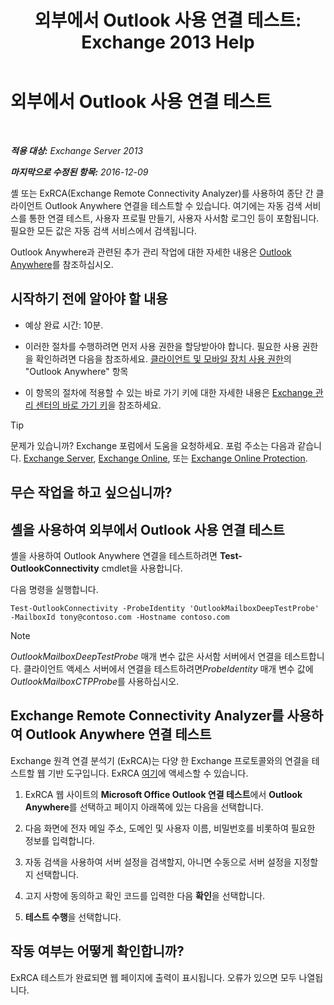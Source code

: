 ﻿---
title: '외부에서 Outlook 사용 연결 테스트: Exchange 2013 Help'
TOCTitle: 외부에서 Outlook 사용 연결 테스트
ms:assetid: 0dc5b68f-2316-446a-84c9-5f1c50dc3776
ms:mtpsurl: https://technet.microsoft.com/ko-kr/library/Ee633453(v=EXCHG.150)
ms:contentKeyID: 50555940
ms.date: 05/22/2018
mtps_version: v=EXCHG.150
ms.translationtype: MT
---

# 외부에서 Outlook 사용 연결 테스트

 

_**적용 대상:** Exchange Server 2013_

_**마지막으로 수정된 항목:** 2016-12-09_

셸 또는 ExRCA(Exchange Remote Connectivity Analyzer)를 사용하여 종단 간 클라이언트 Outlook Anywhere 연결을 테스트할 수 있습니다. 여기에는 자동 검색 서비스를 통한 연결 테스트, 사용자 프로필 만들기, 사용자 사서함 로그인 등이 포함됩니다. 필요한 모든 값은 자동 검색 서비스에서 검색됩니다.

Outlook Anywhere과 관련된 추가 관리 작업에 대한 자세한 내용은 [Outlook Anywhere](outlook-anywhere-exchange-2013-help.md)를 참조하십시오.

## 시작하기 전에 알아야 할 내용

  - 예상 완료 시간: 10분.

  - 이러한 절차를 수행하려면 먼저 사용 권한을 할당받아야 합니다. 필요한 사용 권한을 확인하려면 다음을 참조하세요. [클라이언트 및 모바일 장치 사용 권한](clients-and-mobile-devices-permissions-exchange-2013-help.md)의 "Outlook Anywhere" 항목

  - 이 항목의 절차에 적용할 수 있는 바로 가기 키에 대한 자세한 내용은 [Exchange 관리 센터의 바로 가기 키](keyboard-shortcuts-in-the-exchange-admin-center-exchange-online-protection-help.md)을 참조하세요.


> [!TIP]
> 문제가 있습니까? Exchange 포럼에서 도움을 요청하세요. 포럼 주소는 다음과 같습니다. <A href="https://go.microsoft.com/fwlink/p/?linkid=60612">Exchange Server</A>, <A href="https://go.microsoft.com/fwlink/p/?linkid=267542">Exchange Online</A>, 또는 <A href="https://go.microsoft.com/fwlink/p/?linkid=285351">Exchange Online Protection</A>.



## 무슨 작업을 하고 싶으십니까?

## 셸을 사용하여 외부에서 Outlook 사용 연결 테스트

셸을 사용하여 Outlook Anywhere 연결을 테스트하려면 **Test-OutlookConnectivity** cmdlet을 사용합니다.

다음 명령을 실행합니다.

    Test-OutlookConnectivity -ProbeIdentity 'OutlookMailboxDeepTestProbe' -MailboxId tony@contoso.com -Hostname contoso.com


> [!NOTE]
> <EM>OutlookMailboxDeepTestProbe</EM> 매개 변수 값은 사서함 서버에서 연결을 테스트합니다. 클라이언트 액세스 서버에서 연결을 테스트하려면<EM>ProbeIdentity</EM> 매개 변수 값에 <EM>OutlookMailboxCTPProbe</EM>를 사용하십시오.



## Exchange Remote Connectivity Analyzer를 사용하여 Outlook Anywhere 연결 테스트

Exchange 원격 연결 분석기 (ExRCA)는 다양 한 Exchange 프로토콜와의 연결을 테스트할 웹 기반 도구입니다. ExRCA [여기](https://go.microsoft.com/fwlink/p/?linkid=167905)에 액세스할 수 있습니다.

1.  ExRCA 웹 사이트의 **Microsoft Office Outlook 연결 테스트**에서 **Outlook Anywhere**를 선택하고 페이지 아래쪽에 있는 다음을 선택합니다.

2.  다음 화면에 전자 메일 주소, 도메인 및 사용자 이름, 비밀번호를 비롯하여 필요한 정보를 입력합니다.

3.  자동 검색을 사용하여 서버 설정을 검색할지, 아니면 수동으로 서버 설정을 지정할지 선택합니다.

4.  고지 사항에 동의하고 확인 코드를 입력한 다음 **확인**을 선택합니다.

5.  **테스트 수행**을 선택합니다.

## 작동 여부는 어떻게 확인합니까?

ExRCA 테스트가 완료되면 웹 페이지에 출력이 표시됩니다. 오류가 있으면 모두 나열됩니다.

